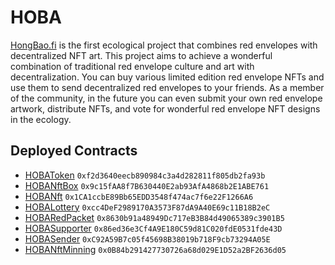 # HOBA

[HongBao.fi](https://hongbao.fi) is the first ecological project that combines red envelopes with decentralized NFT art. This project aims to achieve a wonderful combination of traditional red envelope culture and art with decentralization. You can buy various limited edition red envelope NFTs and use them to send decentralized red envelopes to your friends. As a member of the community, in the future you can even submit your own red envelope artwork, distribute NFTs, and vote for wonderful red envelope NFT designs in the ecology.


## Deployed Contracts

- [HOBAToken](https://hecoinfo.com/token/0xf2d3640eecb890984c3a4d282811f805db2fa93b) ```0xf2d3640eecb890984c3a4d282811f805db2fa93b```
- [HOBANftBox](https://hecoinfo.com/address/0x9c15fAA8f7B630440E2ab93AfA4868b2E1ABE761) ```0x9c15fAA8f7B630440E2ab93AfA4868b2E1ABE761```
- [HOBANft](https://hecoinfo.com/address/0x1CA1ccbE89Bb65EDD3548f474ac7f6e22F1266A6) ```0x1CA1ccbE89Bb65EDD3548f474ac7f6e22F1266A6```
- [HOBALottery](https://hecoinfo.com/address/0xcc4DeF2989170A3573F87dA9A40E69c11B18B2eC) ```0xcc4DeF2989170A3573F87dA9A40E69c11B18B2eC```
- [HOBARedPacket](https://hecoinfo.com/address/0x8630b91a48949Dc717eB3B84d49065389c3901B5) ```0x8630b91a48949Dc717eB3B84d49065389c3901B5```
- [HOBASupporter](https://hecoinfo.com/address/0x86ed36e3Cf4A9E180C59d81C020fdE0531fde43D) ```0x86ed36e3Cf4A9E180C59d81C020fdE0531fde43D```
- [HOBASender](https://hecoinfo.com/address/0xC92A59B7c05f45698B38019b718F9cb73294A05E) ```0xC92A59B7c05f45698B38019b718F9cb73294A05E```
- [HOBANftMinning](https://hecoinfo.com/address/0x0B84b291427730726a68d029E1D52a2BF2636d05) ```0x0B84b291427730726a68d029E1D52a2BF2636d05```

